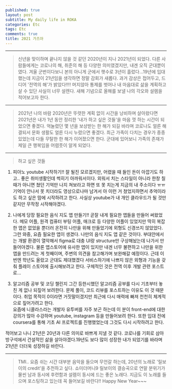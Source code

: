 ```yaml
---
published: true
layout: post
subtitle: My daily life in ROKA
categories: Etc
tags: Etc
comments: true
title: 2021 가즈아
---
```

---
> 신년을 맞이하며
끝나지 않을 것 같던 2020년이 지나 2021년이 되었다. 다른 사람들에게는 코로나의 해, 취준의 해 등 다양한 의미였겠지만, 내겐 오직 군대뿐이였다. 겨울 군번이다보니 본의 아니게 군에서 햇수로 3년이 흘렀다...19년에 입대했는데 지금이 21년임을 생각하면 정말 감회가 새롭다. 과거 감상은 접어두고, 드디어 '전역의 해'가 밝았다!!!! 머지않아 통제를 벗어나 내 마음대로 삶을 계획하고 살 수 있단 사실이 너무 설렌다. 새해 기념으로 올해를 보낼 나의 각오와 설렘을 적어보고자 한다.

---
> 2021년 나의 바람
2020년은 뚜렷한 계획 없이 시간을 낭비하며 살아왔다면 2021년은 내가 1년 동안 정리한 '내가 하고 싶은 것들'을 마음 껏 하는 시간이 되었으면 좋겠다. 억눌렸던 몇 년을 보상받는 한 해가 되길 바라며 코로나도 얼른 해결되서 문화 생활도 얼른 다시 누렸으면 좋겠다. 최근 가족이 다치는 경우가 종종 있었는데 다들 무탈한 한 해가 이어졌으면 한다. 군대에 있어보니 가족의 존재가 제일 큰 행복임을 어렴풋이 알게 되었다.

---
> 하고 싶은 것들
1. 피아노 youtube 시작하기!!
잘 될진 모르겠지만, 어렸을 때 들인 돈이 아깝기도 하고.. 좋은 취미생활인데 썩히기 아까워서이다. 외워서 치는 스타일이 아니라 한창 칠 때가 아니면 쳤던 기억만 나지 쳐보라고 하면 또 못 치는게 지금의 내 주소이다 ㅠㅠ 기억이 안나서 못 치더라도 영상으로나마 남겨서 아 이런 거 쳤었지하면서 추억이라도 하고 싶은 맘에 시작하려고 한다. 사실상 youtube가 내 개인 클라우드가 될 것만 같지만 무작정 시작해야겠다.

2. 나에게 당장 필요한 음식 지도 앱 만들기!!
곧잘 내게 필요한 앱들을 만들어 써왔었다. 메모 어플, 원격 컴퓨터 부팅 어플, 매크로 등 다양한 어플이 있었지만 딱히 복잡한 앱은 없었을 뿐더러 온전히 나만을 위해 만들었기에 외형도 신경쓰지 않았었다. 그런 와중, 요즘 필요한 앱이 생겼다. 나만의 음식 지도 앱 같은 것이다. 부대안에서는 개발 환경이 열악해서 figma로 대충 UI랑 structure만 구상해놨는데 나가서 만들어야겠다. 물론 앱스토어에 유사한 앱이 있지만 내겐 너무 불편하고 나만을 위한 앱을 만드려는 게 첫째이며, 주변의 의견을 참고해가며 보완해갈 예정이다. 근데 이번엔 학년도 올랐고 군대도 제대했겠다 서비스하기에 나쁘지 않은 외형과 기능을 갖춰 플레이 스토어에 출시해보려고 한다. 구체적인 것은 전역 이후 개발 관련 포스트로...

3. 알고리즘 공부 및 코딩 챌린지
그간 등한시했던 알고리즘 공부를 다시 기초부터 놓친 게 없나 되짚어 보려한다. 문제 풀이, 코드 리뷰를 포스트하는 이유도 이 것 때문이다. 취업 목적이 0이라면 거짓말이겠지만 최근에 다시 매력에 빠져 천천히 체계적으로 짚어가려고 한다.  
요즘에 니콜라스라는 개발자 유투버를 자주 보곤 하는데 이 분이 front-end에 대한 강의가 많아 수강하며 youtube, instagram 등을 만들어보려 한다. 또한 입대 전에 coursera를 통해 기초 AI 프로젝트를 진행했었는데 그것도 다시 시작하려고 한다.  

적어보고 나니 21년은 20년과 다른 의미로 바쁘게 지낼 것 같다. 코로나를 기회로 삼아 방구석에서 건설적인 삶을 살아야겠다.19년도 보다 많이 성장한 내가 되었기를 바라며 21년은 더더욱 성장하길 바란다. 

---
> TMI..
요즘 쉬는 시간 대부분 음악을 들으며 무언갈 하는데, 20년의 노래로 '릴보이의 credit'을 추천하고 싶다. 쇼미더머니9 릴보이의 결승곡으로 연말 분위기가 물씬 남과 동시에 후련함과 설렘이 동시에 드는 좋은 노래다. 지금도 이 노래를 들으며 포스팅하고 있는데 꼭 들어보길 바란다!! Happy New Year~~~